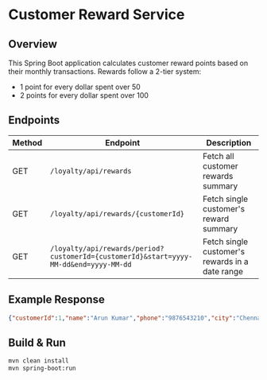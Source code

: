 # Customer Reward Service

## Overview
This Spring Boot application calculates customer reward points based on their monthly transactions.
Rewards follow a 2-tier system:
- 1 point for every dollar spent over 50
- 2 points for every dollar spent over 100

## Endpoints
| Method | Endpoint                                                                      | Description                                     |
|--------|-------------------------------------------------------------------------------|-------------------------------------------------|
| GET | `/loyalty/api/rewards`                                                        | Fetch all customer rewards summary              |
| GET | `/loyalty/api/rewards/{customerId}`                                                   | Fetch single customer's reward summary          |
| GET | `/loyalty/api/rewards/period?customerId={customerId}&start=yyyy-MM-dd&end=yyyy-MM-dd` | Fetch single customer's rewards in a date range |

## Example Response
```json
{"customerId":1,"name":"Arun Kumar","phone":"9876543210","city":"Chennai","totalRewards":1200,"monthlyRewards":{"2024-01":100,"2024-02":300}}
```

## Build & Run
```bash
mvn clean install
mvn spring-boot:run
```
